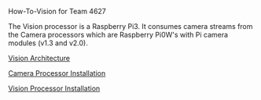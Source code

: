 How-To-Vision for Team 4627

The Vision processor is a Raspberry Pi3.  It consumes camera streams from the Camera processors which are Raspberry Pi0W's with Pi camera modules (v1.3 and v2.0).

[Vision Architecture](Vision-architecture.odg)

[Camera Processor Installation](Cam.md)

[Vision Processor Installation](Vision.md)